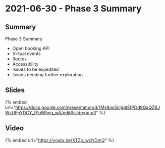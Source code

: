 # 2021-06-30 - Phase 3 Summary

## **Summary**

Phase 3 Summary

* Open booking API
* Virtual events
* Routes
* Accessibility
* Issues to be expedited
* Issues needing further exploration

## **Slides**

{% embed url="https://docs.google.com/presentation/d/1Ms9qo5nlggtEtPDd9QaQZBJWzUFpYDCY_fPoWfmq_wA/edit#slide=id.p3" %}

## **Video**

{% embed url="https://youtu.be/XTZo_wcNDmQ" %}

